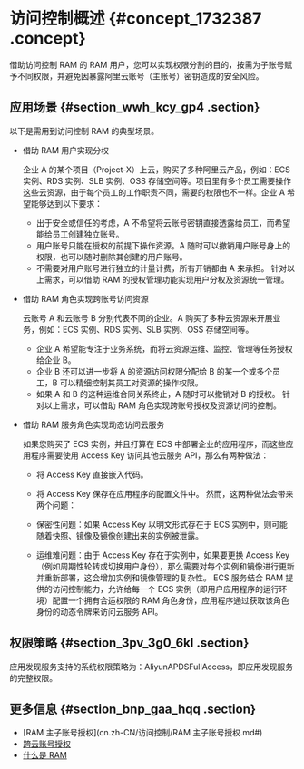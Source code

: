 # 访问控制概述 {#concept_1732387 .concept}

借助访问控制 RAM 的 RAM 用户，您可以实现权限分割的目的，按需为子账号赋予不同权限，并避免因暴露阿里云账号（主账号）密钥造成的安全风险。

## 应用场景 {#section_wwh_kcy_gp4 .section}

以下是需用到访问控制 RAM 的典型场景。

-   借助 RAM 用户实现分权

    企业 A 的某个项目（Project-X）上云，购买了多种阿里云产品，例如：ECS 实例、RDS 实例、SLB 实例、OSS 存储空间等。项目里有多个员工需要操作这些云资源，由于每个员工的工作职责不同，需要的权限也不一样。企业 A 希望能够达到以下要求：

    -   出于安全或信任的考虑，A 不希望将云账号密钥直接透露给员工，而希望能给员工创建独立账号。
    -   用户账号只能在授权的前提下操作资源。A 随时可以撤销用户账号身上的权限，也可以随时删除其创建的用户账号。
    -   不需要对用户账号进行独立的计量计费，所有开销都由 A 来承担。
    针对以上需求，可以借助 RAM 的授权管理功能实现用户分权及资源统一管理。

-   借助 RAM 角色实现跨账号访问资源

    云账号 A 和云账号 B 分别代表不同的企业。A 购买了多种云资源来开展业务，例如：ECS 实例、RDS 实例、SLB 实例、OSS 存储空间等。

    -   企业 A 希望能专注于业务系统，而将云资源运维、监控、管理等任务授权给企业 B。
    -   企业 B 还可以进一步将 A 的资源访问权限分配给 B 的某一个或多个员工，B 可以精细控制其员工对资源的操作权限。
    -   如果 A 和 B 的这种运维合同关系终止，A 随时可以撤销对 B 的授权。
    针对以上需求，可以借助 RAM 角色实现跨账号授权及资源访问的控制。

-   借助 RAM 服务角色实现动态访问云服务

    如果您购买了 ECS 实例，并且打算在 ECS 中部署企业的应用程序，而这些应用程序需要使用 Access Key 访问其他云服务 API，那么有两种做法：

    -   将 Access Key 直接嵌入代码。
    -   将 Access Key 保存在应用程序的配置文件中。
    然而，这两种做法会带来两个问题：

    -   保密性问题：如果 Access Key 以明文形式存在于 ECS 实例中，则可能随着快照、镜像及镜像创建出来的实例被泄露。
    -   运维难问题：由于 Access Key 存在于实例中，如果要更换 Access Key（例如周期性轮转或切换用户身份），那么需要对每个实例和镜像进行更新并重新部署，这会增加实例和镜像管理的复杂性。
    ECS 服务结合 RAM 提供的访问控制能力，允许给每一个 ECS 实例（即用户应用程序的运行环境）配置一个拥有合适权限的 RAM 角色身份，应用程序通过获取该角色身份的动态令牌来访问云服务 API。


## 权限策略 {#section_3pv_3g0_6kl .section}

应用发现服务支持的系统权限策略为：AliyunAPDSFullAccess，即应用发现服务的完整权限。

## 更多信息 {#section_bnp_gaa_hqq .section}

-   [RAM 主子账号授权](cn.zh-CN/访问控制/RAM 主子账号授权.md#)
-   [跨云账号授权](cn.zh-CN/访问控制/跨云账号授权.md#)
-   [什么是 RAM](https://help.aliyun.com/document_detail/28627.html#concept-oyr-zzv-tdb)

